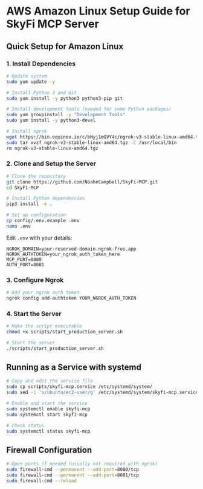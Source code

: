 # AWS Amazon Linux Setup Guide for SkyFi MCP Server

## Quick Setup for Amazon Linux

### 1. Install Dependencies

```bash
# Update system
sudo yum update -y

# Install Python 3 and Git
sudo yum install -y python3 python3-pip git

# Install development tools (needed for some Python packages)
sudo yum groupinstall -y "Development Tools"
sudo yum install -y python3-devel

# Install ngrok
wget https://bin.equinox.io/c/bNyj1mQVY4c/ngrok-v3-stable-linux-amd64.tgz
sudo tar xvzf ngrok-v3-stable-linux-amd64.tgz -C /usr/local/bin
rm ngrok-v3-stable-linux-amd64.tgz
```

### 2. Clone and Setup the Server

```bash
# Clone the repository
git clone https://github.com/NoaheCampbell/SkyFi-MCP.git
cd SkyFi-MCP

# Install Python dependencies
pip3 install -e .

# Set up configuration
cp config/.env.example .env
nano .env
```

Edit `.env` with your details:
```
NGROK_DOMAIN=your-reserved-domain.ngrok-free.app
NGROK_AUTHTOKEN=your_ngrok_auth_token_here
MCP_PORT=8080
AUTH_PORT=8081
```

### 3. Configure Ngrok

```bash
# Add your ngrok auth token
ngrok config add-authtoken YOUR_NGROK_AUTH_TOKEN
```

### 4. Start the Server

```bash
# Make the script executable
chmod +x scripts/start_production_server.sh

# Start the server
./scripts/start_production_server.sh
```

## Running as a Service with systemd

```bash
# Copy and edit the service file
sudo cp scripts/skyfi-mcp.service /etc/systemd/system/
sudo sed -i 's/ubuntu/ec2-user/g' /etc/systemd/system/skyfi-mcp.service

# Enable and start the service
sudo systemctl enable skyfi-mcp
sudo systemctl start skyfi-mcp

# Check status
sudo systemctl status skyfi-mcp
```

## Firewall Configuration

```bash
# Open ports if needed (usually not required with ngrok)
sudo firewall-cmd --permanent --add-port=8080/tcp
sudo firewall-cmd --permanent --add-port=8081/tcp
sudo firewall-cmd --reload
```